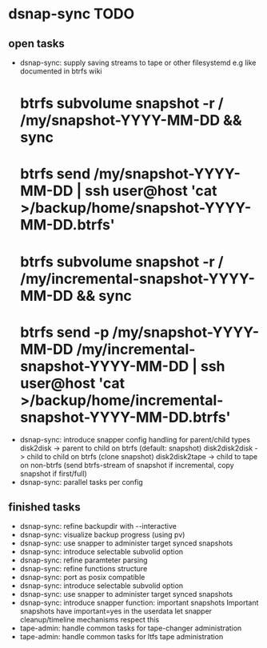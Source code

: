 # dsnap-sync TODO #

## open tasks ##

- dsnap-sync: supply saving streams to tape or other filesystemd
  e.g like documented in btrfs wiki
  # btrfs subvolume snapshot -r / /my/snapshot-YYYY-MM-DD && sync
  # btrfs send /my/snapshot-YYYY-MM-DD | ssh user@host 'cat >/backup/home/snapshot-YYYY-MM-DD.btrfs'
  # btrfs subvolume snapshot -r / /my/incremental-snapshot-YYYY-MM-DD && sync
  # btrfs send -p /my/snapshot-YYYY-MM-DD /my/incremental-snapshot-YYYY-MM-DD | ssh user@host 'cat >/backup/home/incremental-snapshot-YYYY-MM-DD.btrfs'
- dsnap-sync: introduce snapper config handling for parent/child types
  disk2disk      -> parent to child on btrfs (default: snapshot)
  disk2disk2disk -> child to child on btrfs (clone snapshot)
  disk2disk2tape -> child to tape on non-btrfs (send btrfs-stream of snapshot if incremental, copy snapshot if first/full)
- dsnap-sync: parallel tasks per config

## finished tasks ##

- dsnap-sync: refine backupdir with --interactive
- dsnap-sync: visualize backup progress (using pv)
- dsnap-sync: use snapper to administer target synced snapshots
- dsnap-sync: introduce selectable subvolid option
- dsnap-sync: refine paramteter parsing
- dsnap-sync: refine functions structure
- dsnap-sync: port as posix compatible
- dsnap-sync: introduce selectable subvolid option
- dsnap-sync: use snapper to administer target synced snapshots
- dsnap-sync: introduce snapper function: important snapshots
  Important snapshots have important=yes in the userdata
  let snapper cleanup/timeline mechanisms respect this
- tape-admin: handle common tasks for tape-changer administration
- tape-admin: handle common tasks for ltfs tape administration
